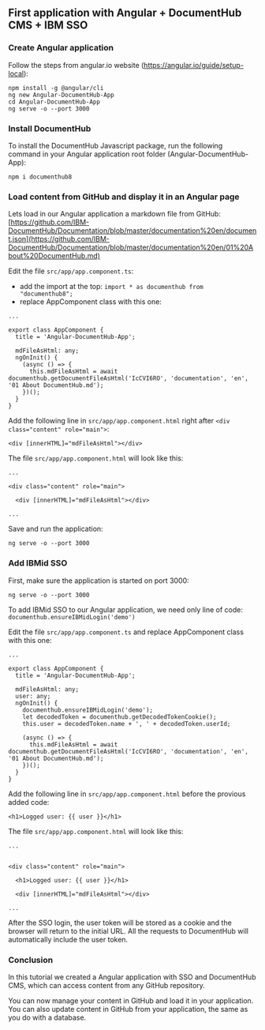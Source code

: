 ## First application with Angular + DocumentHub CMS + IBM SSO

### Create Angular application

Follow the steps from angular.io website (https://angular.io/guide/setup-local):

```
npm install -g @angular/cli
ng new Angular-DocumentHub-App
cd Angular-DocumentHub-App
ng serve -o --port 3000
```


### Install DocumentHub

To install the DocumentHub Javascript package, run the following command in your Angular application root folder (Angular-DocumentHub-App):

```
npm i documenthub8
```


### Load content from GitHub and display it in an Angular page

Lets load in our Angular application a markdown file from GitHub: [https://github.com/IBM-DocumentHub/Documentation/blob/master/documentation%20en/document.json](https://github.com/IBM-DocumentHub/Documentation/blob/master/documentation%20en/01%20About%20DocumentHub.md)

Edit the file ```src/app/app.component.ts```:
- add the import at the top: ```import * as documenthub from "documenthub8";```
- replace AppComponent class with this one:

```
...

export class AppComponent {
  title = 'Angular-DocumentHub-App';
  
  mdFileAsHtml: any;
  ngOnInit() {
    (async () => {
      this.mdFileAsHtml = await documenthub.getDocumentFileAsHtml('IcCVI6RO', 'documentation', 'en', '01 About DocumentHub.md');
    })();
  }
}
```

Add the following line in ```src/app/app.component.html``` right after ```<div class="content" role="main">```:

```
<div [innerHTML]="mdFileAsHtml"></div>
```

The file ```src/app/app.component.html``` will look like this:

```
...

<div class="content" role="main">

  <div [innerHTML]="mdFileAsHtml"></div>

...
```

Save and run the application:

```
ng serve -o --port 3000
```

### Add IBMid SSO

First, make sure the application is started on port 3000:

```
ng serve -o --port 3000
```

To add IBMid SSO to our Angular application, we need only line of code: ```documenthub.ensureIBMidLogin('demo')```

Edit the file ```src/app/app.component.ts``` and replace AppComponent class with this one:

```
...

export class AppComponent {
  title = 'Angular-DocumentHub-App';
  
  mdFileAsHtml: any;
  user: any;
  ngOnInit() {
    documenthub.ensureIBMidLogin('demo');
    let decodedToken = documenthub.getDecodedTokenCookie();
    this.user = decodedToken.name + ', ' + decodedToken.userId;
    
    (async () => {
      this.mdFileAsHtml = await documenthub.getDocumentFileAsHtml('IcCVI6RO', 'documentation', 'en', '01 About DocumentHub.md');
    })();
  }
}
```

Add the following line in ```src/app/app.component.html``` before the provious added code:

```
<h1>Logged user: {{ user }}</h1>
```

The file ```src/app/app.component.html``` will look like this:

```
...


<div class="content" role="main">

  <h1>Logged user: {{ user }}</h1>

  <div [innerHTML]="mdFileAsHtml"></div>

...
```


After the SSO login, the user token will be stored as a cookie and the browser will return to the initial URL. All the requests to DocumentHub will automatically include the user token.



### Conclusion

In this tutorial we created a Angular application with SSO and DocumentHub CMS, which can access content from any GitHub repository.

You can now manage your content in GitHub and load it in your application. You can also update content in GitHub from your application, the same as you do with a database.
